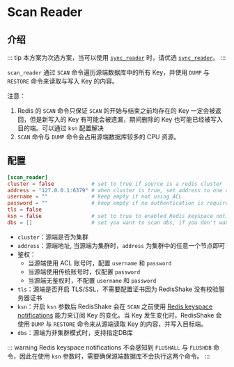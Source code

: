 # Scan Reader

## 介绍

::: tip
本方案为次选方案，当可以使用 [`sync_reader`](sync_reader.md) 时，请优选 [`sync_reader`](sync_reader.md)。
:::

`scan_reader` 通过 `SCAN` 命令遍历源端数据库中的所有 Key，并使用 `DUMP` 与 `RESTORE` 命令来读取与写入 Key 的内容。

注意：
1. Redis 的 `SCAN` 命令只保证 `SCAN` 的开始与结束之前均存在的 Key 一定会被返回，但是新写入的 Key 有可能会被遗漏，期间删除的 Key 也可能已经被写入目的端。可以通过 `ksn` 配置解决
2. `SCAN` 命令与 `DUMP` 命令会占用源端数据库较多的 CPU 资源。



## 配置

```toml
[scan_reader]
cluster = false            # set to true if source is a redis cluster
address = "127.0.0.1:6379" # when cluster is true, set address to one of the cluster node
username = ""              # keep empty if not using ACL
password = ""              # keep empty if no authentication is required
tls = false
ksn = false                # set to true to enabled Redis keyspace notifications (KSN) subscription
dbs = []                   # set you want to scan dbs, if you don't want to scan all
```

* `cluster`：源端是否为集群
* `address`：源端地址, 当源端为集群时，`address` 为集群中的任意一个节点即可
* 鉴权：
    * 当源端使用 ACL 账号时，配置 `username` 和 `password`
    * 当源端使用传统账号时，仅配置 `password`
    * 当源端无鉴权时，不配置 `username` 和 `password`
* `tls`：源端是否开启 TLS/SSL，不需要配置证书因为 RedisShake 没有校验服务器证书
* `ksn`：开启 `ksn` 参数后 RedisShake 会在 `SCAN` 之前使用 [Redis keyspace notifications](https://redis.io/docs/manual/keyspace-notifications/)
能力来订阅 Key 的变化。当 Key 发生变化时，RedisShake 会使用 `DUMP` 与 `RESTORE` 命令来从源端读取 Key 的内容，并写入目标端。
* `dbs`：源端为非集群模式时，支持指定DB库

::: warning
Redis keyspace notifications 不会感知到 `FLUSHALL` 与 `FLUSHDB` 命令，因此在使用 `ksn` 参数时，需要确保源端数据库不会执行这两个命令。
:::
